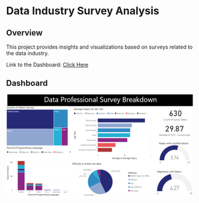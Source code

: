 # Data Industry Survey Analysis

## Overview
This project provides insights and visualizations based on surveys related to the data industry.

Link to the Dashboard: <a href="https://app.powerbi.com/links/WOlWwQToqM?ctid=b2efcef3-8496-40b8-9de8-f135982f3461&pbi_source=linkShare">Click Here</a> 

## Dashboard
<img src='Images\Dashboard.png'></img>
